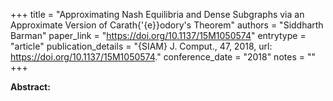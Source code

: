 +++
title = "Approximating Nash Equilibria and Dense Subgraphs via an Approximate Version of Carath{\'{e}}odory's Theorem"
authors = "Siddharth Barman"
paper_link = "https://doi.org/10.1137/15M1050574"
entrytype = "article"
publication_details = "{SIAM} J. Comput., 47, 2018, url: <a href='https://doi.org/10.1137/15M1050574' target='_blank'>https://doi.org/10.1137/15M1050574</a>."
conference_date = "2018"
notes = ""
+++

<b>Abstract:</b>
